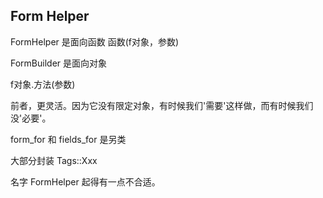## Form Helper

FormHelper 是面向函数
函数(f对象，参数)

FormBuilder 是面向对象

f对象.方法(参数)

前者，更灵活。因为它没有限定对象，有时候我们'需要'这样做，而有时候我们没'必要'。

form_for 和 fields_for 是另类

大部分封装 Tags::Xxx

名字 FormHelper 起得有一点不合适。
